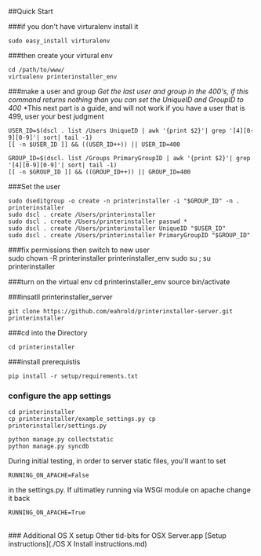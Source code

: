 ##Quick Start

###if you don't have virturalenv install it

	sudo easy_install virturalenv
	
###then create your virtural env
	
	cd /path/to/www/
	virtualenv printerinstaller_env


###make a user  and group
*Get the last user and group in the 400's,  if this command returns nothing than you can set the UniqueID and GroupID to 400*
*This next part is a guide, and will not work if you have a user that is 499, user your best judgment

	USER_ID=$(dscl . list /Users UniqueID | awk '{print $2}'| grep '[4][0-9][0-9]'| sort| tail -1)
	[[ -n $USER_ID ]] && ((USER_ID++)) || USER_ID=400
	
	GROUP_ID=$(dscl. list /Groups PrimaryGroupID | awk '{print $2}'| grep '[4][0-9][0-9]'| sort| tail -1)
	[[ -n $GROUP_ID ]] && ((GROUP_ID++)) || GROUP_ID=400
	
	
###Set the user

	sudo dseditgroup -o create -n printerinstaller -i "$GROUP_ID" -n . printerinstaller
	sudo dscl . create /Users/printerinstaller
	sudo dscl . create /Users/printerinstaller passwd *
	sudo dscl . create /Users/printerinstaller UniqueID "$USER_ID"
	sudo dscl . create /Users/printerinstaller PrimaryGroupID "$GROUP_ID"
  
  
###fix permissions then switch to new user	
	sudo chown -R printerinstaller printerinstaller_env
	sudo su ; su printerinstaller
	  
###turn on the virtual env
	cd printerinstaller_env
    source bin/activate
	
###insatll printerinstaller_server
	
	git clone https://github.com/eahrold/printerinstaller-server.git printerinstaller

###cd into the Directory

	cd printerinstaller 

###install prerequistis

	pip install -r setup/requirements.txt
	
### configure the app settings

	cd printerinstaller
	cp printerinstaller/example_settings.py cp printerinstaller/settings.py
	
	python manage.py collectstatic
	python manage.py syncdb
	
During initial testing, in order to server static files,  you'll want to set 
	
	RUNNING_ON_APACHE=False

in the settings.py.  If ultimatley running via WSGI module on apache change it back

	RUNNING_ON_APACHE=True

</br>
### Additional OS X setup
Other tid-bits for OSX Server.app [Setup instructions](./OS X Install instructions.md)